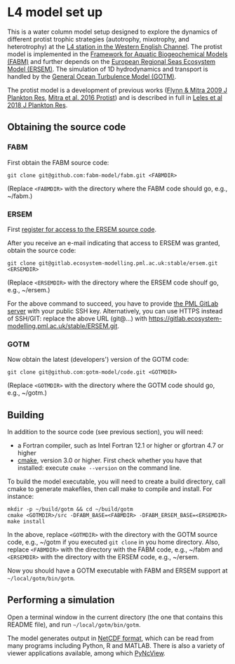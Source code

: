 # L4 model set up 

This is a water column model setup designed to explore the dynamics of different protist trophic strategies (autotrophy, mixotrophy, and heterotrophy) at the [L4 station in the Western English Channel](https://westernchannelobservatory.org.uk). The protist model is implemented in the [Framework for Aquatic Biogeochemical Models (FABM)](http://fabm.net) and further depends on the [European Regional Seas Ecosystem Model (ERSEM)](http://ersem.com). The simulation of 1D hydrodynamics and transport is handled by the [General Ocean Turbulence Model (GOTM)](https://gotm.net/).

The protist model is a development of previous works ([Flynn & Mitra 2009 J Plankton Res](https://doi.org/10.1093/plankt/fbp044), [Mitra et al. 2016 Protist](https://doi.org/10.1016/j.protis.2016.01.003))
and is described in full in [Leles et al 2018 J Plankton Res](https://doi.org/10.1093/plankt/fby044). 

## Obtaining the source code

### FABM

First obtain the FABM source code:

    git clone git@github.com:fabm-model/fabm.git <FABMDIR>

(Replace `<FABMDIR>` with the directory where the FABM code should go, e.g., ~/fabm.)

### ERSEM

First [register for access to the ERSEM source code](https://www.pml.ac.uk/Modelling_at_PML/Code_Registration).

After you receive an e-mail indicating that access to ERSEM was granted, obtain the source code:

    git clone git@gitlab.ecosystem-modelling.pml.ac.uk:stable/ersem.git <ERSEMDIR>

(Replace `<ERSEMDIR>` with the directory where the ERSEM code shoulf go, e.g., ~/ersem.)

For the above command to succeed, you have to provide [the PML GitLab server](https://gitlab.ecosystem-modelling.pml.ac.uk/profile/keys) with your public SSH key. Alternatively, you can use HTTPS instead of SSH/GIT: replace the above URL (git@...) with https://gitlab.ecosystem-modelling.pml.ac.uk/stable/ERSEM.git.

### GOTM

Now obtain the latest (developers') version of the GOTM code:

    git clone git@github.com:gotm-model/code.git <GOTMDIR>

(Replace `<GOTMDIR>` with the directory where the GOTM code should go, e.g., ~/gotm.)

## Building

In addition to the source code (see previous section), you will need:

* a Fortran compiler, such as Intel Fortran 12.1 or higher or gfortran 4.7 or higher
* [cmake](http://www.cmake.org), version 3.0 or higher. First check whether you have that installed: execute `cmake --version` on the command line.

To build the model executable, you will need to create a build directory, call cmake to generate makefiles, then call make to compile and install. For instance:

    mkdir -p ~/build/gotm && cd ~/build/gotm
    cmake <GOTMDIR>/src -DFABM_BASE=<FABMDIR> -DFABM_ERSEM_BASE=<ERSEMDIR>
    make install

In the above, replace `<GOTMDIR>` with the directory with the GOTM source code, e.g., ~/gotm if you executed `git clone` in you home directory. Also, replace `<FABMDIR>` with the directory with the FABM code, e.g., ~/fabm and `<ERSEMDIR>` with the directory with the ERSEM code, e.g., ~/ersem.

Now you should have a GOTM executable with FABM and ERSEM support at `~/local/gotm/bin/gotm`.

## Performing a simulation

Open a terminal window in the current directory (the one that contains this README file), and run `~/local/gotm/bin/gotm`.

The model generates output in [NetCDF format](https://en.wikipedia.org/wiki/NetCDF), which can be read from many programs including Python, R and MATLAB. There is also a variety of viewer applications available, among which [PyNcView](https://github.com/BoldingBruggeman/pyncview).